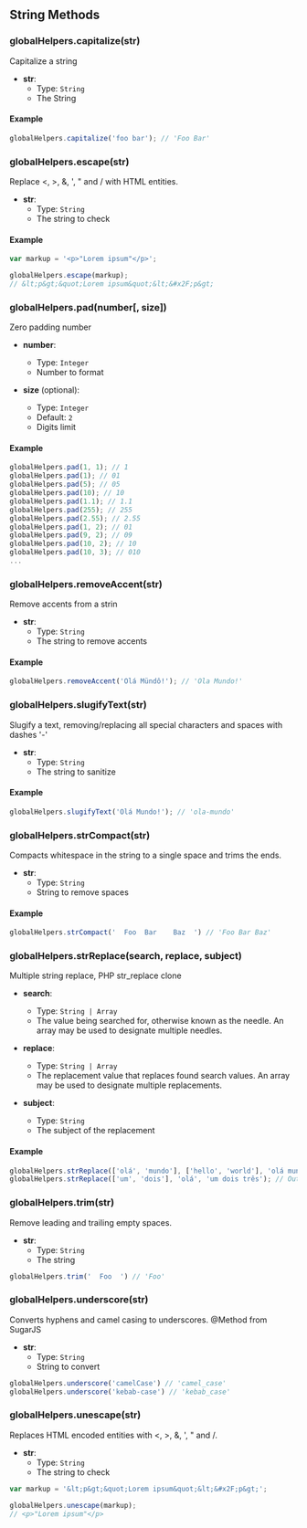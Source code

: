 ## String Methods

### globalHelpers.capitalize(str)

Capitalize a string

- **str**:
  - Type: `String`
  - The String

#### Example

```js
globalHelpers.capitalize('foo bar'); // 'Foo Bar'
```


### globalHelpers.escape(str)

Replace <, >, &, ', " and / with HTML entities.

- **str**:
  - Type: `String`
  - The string to check

#### Example

```js
var markup = '<p>"Lorem ipsum"</p>';

globalHelpers.escape(markup);
// &lt;p&gt;&quot;Lorem ipsum&quot;&lt;&#x2F;p&gt;
```


### globalHelpers.pad(number[, size])

Zero padding number

- **number**:
  - Type: `Integer`
  - Number to format

- **size** (optional):
  - Type: `Integer`
  - Default: `2`
  - Digits limit

#### Example

```js
globalHelpers.pad(1, 1); // 1
globalHelpers.pad(1); // 01
globalHelpers.pad(5); // 05 
globalHelpers.pad(10); // 10
globalHelpers.pad(1.1); // 1.1
globalHelpers.pad(255); // 255
globalHelpers.pad(2.55); // 2.55
globalHelpers.pad(1, 2); // 01
globalHelpers.pad(9, 2); // 09
globalHelpers.pad(10, 2); // 10
globalHelpers.pad(10, 3); // 010
...
```


### globalHelpers.removeAccent(str)

Remove accents from a strin

- **str**:
  - Type: `String`
  - The string to remove accents

#### Example

```js
globalHelpers.removeAccent('Olá Mündô!'); // 'Ola Mundo!'
```


### globalHelpers.slugifyText(str)

Slugify a text, removing/replacing all special characters and spaces with dashes '-'

- **str**:
  - Type: `String`
  - The string to sanitize

#### Example

```js
globalHelpers.slugifyText('Olá Mundo!'); // 'ola-mundo'
```


### globalHelpers.strCompact(str)

Compacts whitespace in the string to a single space and trims the ends.

- **str**:
  - Type: `String`
  - String to remove spaces

#### Example

```js
globalHelpers.strCompact('  Foo  Bar    Baz  ') // 'Foo Bar Baz'
```


### globalHelpers.strReplace(search, replace, subject)

Multiple string replace, PHP str_replace clone

- **search**:
  - Type: `String | Array`
  - The value being searched for, otherwise known as the needle. An array may be used to designate multiple needles.

- **replace**:
  - Type: `String | Array`
  - The replacement value that replaces found search values. An array may be used to designate multiple replacements.

- **subject**:
  - Type: `String`
  - The subject of the replacement

#### Example

```js
globalHelpers.strReplace(['olá', 'mundo'], ['hello', 'world'], 'olá mundo'); // 'hello world'
globalHelpers.strReplace(['um', 'dois'], 'olá', 'um dois três'); // Output 'olá olá três'
```


### globalHelpers.trim(str)

Remove leading and trailing empty spaces.

- **str**:
  - Type: `String`
  - The string

```js
globalHelpers.trim('  Foo  ') // 'Foo'
```


### globalHelpers.underscore(str)

Converts hyphens and camel casing to underscores.
@Method from SugarJS

- **str**:
  - Type: `String`
  - String to convert

```js
globalHelpers.underscore('camelCase') // 'camel_case'
globalHelpers.underscore('kebab-case') // 'kebab_case'
```


### globalHelpers.unescape(str)

Replaces HTML encoded entities with <, >, &, ', " and /.

- **str**:
  - Type: `String`
  - The string to check

```js
var markup = '&lt;p&gt;&quot;Lorem ipsum&quot;&lt;&#x2F;p&gt;';

globalHelpers.unescape(markup);
// <p>"Lorem ipsum"</p>
```